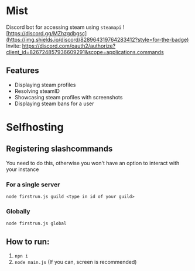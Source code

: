 # Mist
Discord bot for accessing steam using `steamapi`
![https://discord.gg/MZhzgdbgsc](https://img.shields.io/discord/828964319764283412?style=for-the-badge)
Invite: https://discord.com/oauth2/authorize?client_id=826724857936609291&scope=applications.commands

## Features
- Displaying steam profiles
- Resolving steamID
- Showcasing steam profiles with screenshots
- Displaying steam bans for a user

# Selfhosting

## Registering slashcommands
You need to do this, otherwise you won't have an option to interact with your instance

### For a single server
`node firstrun.js guild <type in id of your guild>`

### Globally 
`node firstrun.js global`

## How to run:
1. `npn i`
2. `node main.js` (If you can, screen is recommended) 
